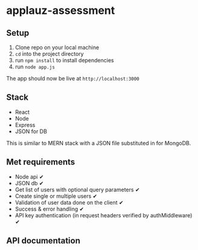 # applauz-assessment

## Setup
1) Clone repo on your local machine
2) ```cd``` into the project directory
3) run ```npm install``` to install dependencies
4) run ```node app.js```

The app should now be live at ```http://localhost:3000```

## Stack
- React
- Node
- Express
- JSON for DB

This is similar to MERN stack with a JSON file substituted in for MongoDB.

## Met requirements
- Node api ✔
- JSON db ✔
- Get list of users with optional query parameters ✔
- Create single or multiple users ✔
- Validation of user data done on the client ✔
- Success & error handling ✔
- API key authentication (in request headers verified by authMiddleware) ✔

## API documentation

